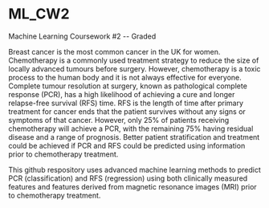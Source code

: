 # ML_CW2
Machine Learning Coursework #2 -- Graded

Breast cancer is the most common cancer in the UK for women. Chemotherapy is a commonly used treatment strategy to reduce the size of locally advanced tumours before surgery. However, chemotherapy is a toxic process to the human body and it is not always effective for everyone. Complete tumour resolution at surgery, known as pathological complete response (PCR), has a high likelihood of achieving a cure and longer relapse-free survival (RFS) time. RFS is the length of time after primary treatment for cancer ends that the patient survives without any signs or symptoms of that cancer. However, only 25% of patients receiving chemotherapy will achieve a PCR, with the remaining 75% having residual disease and a range of prognosis. Better patient stratification and treatment could be achieved if PCR and RFS could be predicted using information prior to chemotherapy treatment.

This github respository uses advanced machine learning methods to predict PCR (classification) and RFS (regression) using both clinically measured features and features derived from magnetic resonance images (MRI) prior to chemotherapy treatment.